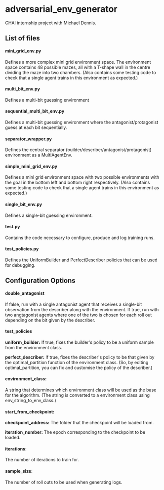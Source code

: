 # adversarial_env_generator

CHAI internship project with Michael Dennis.

## List of files

#### mini_grid_env.py
Defines a more complex mini grid environment space. The environment space contains 48 possible mazes, all with a T-shape wall in the centre dividing the maze into two chambers.
(Also contains some testing code to check that a single agent trains in this environment as expected.)

#### multi_bit_env.py
Defines a multi-bit guessing environment

#### sequential_multi_bit_env.py
Defines a multi-bit guessing environment where the antagonist/protagonist guess at each bit sequentially.

#### separator_wrapper.py
Defines the central separator (builder/describer/antagonist/protagonist) environment as a MultiAgentEnv.

#### simple_mini_grid_env.py
Defines a mini grid environment space with two possible environments with the goal in the bottom left and bottom right respectively.
(Also contains some testing code to check that a single agent trains in this environment as expected.)

#### single_bit_env.py
Defines a single-bit guessing environment.

#### test.py
Contains the code necessary to configure, produce and log training runs.

#### test_policies.py
Defines the UniformBuilder and PerfectDescriber policies that can be used for debugging.

## Configuration Options

#### double_antagonist
If false, run with a single antagonist agent that receives a single-bit observation from the describer along with the environment. If true, run with two angtagonist agents where one of the two is chosen for each roll out depending on the bit given by the describer.

#### test_policies
**uniform_builder:** If true, fixes the builder's policy to be a uniform sample from the environment class.

**perfect_describer:** If true, fixes the describer's policy to be that given by the optimal_partition function of the environment class. (So, by editing optimal_partition, you can fix and customise the policy of the describer.)

#### environment_class:
A string that determines which environment class will be used as the base for the algorithm. (The string is converted to a environment class using env_string_to_env_class.)

#### start_from_checkpoint:
**checkpoint_address:** The folder that the checkpoint will be loaded from.

**iteration_number:** The epoch corresponding to the checkpoint to be loaded.

#### iterations:
The number of iterations to train for.

#### sample_size:
The number of roll outs to be used when generating logs.
